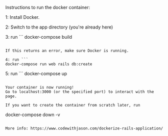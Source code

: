 Instructions to run the docker container:

1: Install Docker.

2: Switch to the app directory (you're already here)

3: run ```
docker-compose build
```

If this returns an error, make sure Docker is running.

4: run ```
docker-compose run web rails db:create
```

5: run ```
docker-compose up
```

Your container is now running!
Go to localhost:3000 (or the specified port) to interact with the page.

If you want to create the container from scratch later, run
```
docker-compose down -v
```

More info: https://www.codewithjason.com/dockerize-rails-application/
